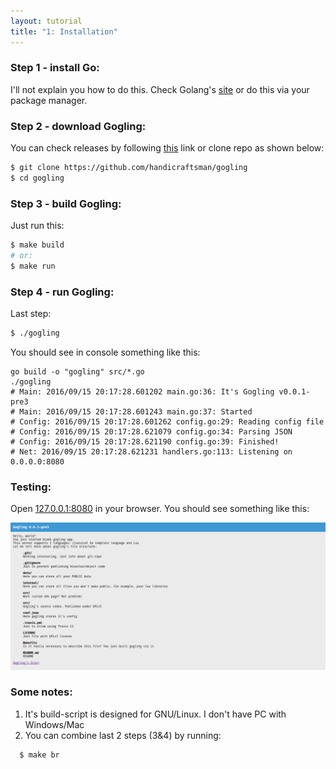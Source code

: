 ```yaml
---
layout: tutorial
title: "1: Installation"
---
```

### Step 1 - install Go:
I'll not explain you how to do this. Check Golang's [site](https://golang.org "Golang's Site")
or do this via your package manager.

### Step 2 - download Gogling:
You can check releases by following [this](https://github.com/handicraftsman/gogling/releases) link
or clone repo as shown below:

```bash
$ git clone https://github.com/handicraftsman/gogling
$ cd gogling
```

### Step 3 - build Gogling:
Just run this:

```bash
$ make build
# or:
$ make run
```

### Step 4 - run Gogling:
Last step:

```bash
$ ./gogling
```
You should see in console something like this:

```
go build -o "gogling" src/*.go
./gogling
# Main: 2016/09/15 20:17:28.601202 main.go:36: It's Gogling v0.0.1-pre3
# Main: 2016/09/15 20:17:28.601243 main.go:37: Started
# Config: 2016/09/15 20:17:28.601262 config.go:29: Reading config file
# Config: 2016/09/15 20:17:28.621079 config.go:34: Parsing JSON
# Config: 2016/09/15 20:17:28.621190 config.go:39: Finished!
# Net: 2016/09/15 20:17:28.621231 handlers.go:113: Listening on 0.0.0.0:8080
```

### Testing:
Open [127.0.0.1:8080](http://127.0.0.1:8080) in your browser. You should see something like this:

<img class="cuil-card cuil-shadow-16px s-image" alt="Gogling's Demo" src="/gogling/img/gogling-tutor-1-1.png">


### Some notes:
1. It's build-script is designed for GNU/Linux. I don't have PC with Windows/Mac
2. You can combine last 2 steps (3&4) by running:

```bash
  $ make br
```
